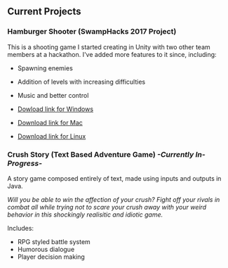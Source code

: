 ## Current Projects
 

### Hamburger Shooter (SwampHacks 2017 Project)

This is a shooting game I started creating in Unity with two other team members at a hackathon.
I've added more features to it since, including:

* Spawning enemies
* Addition of levels with increasing difficulties
* Music and better control

* [Dowload link for Windows](https://www.dropbox.com/s/tji0ds4q18n2jbd/For%20Windows.zip?dl=0)
* [Download link for Mac](https://www.dropbox.com/s/tk692a3w4d8c7ls/For%20Apple.zip?dl=0)
* [Download link for Linux](https://www.dropbox.com/s/ilu28g7inap787w/For%20Linux.zip?dl=0)


### Crush Story (Text Based Adventure Game) *-Currently In-Progress-*

A story game composed entirely of text, made using inputs and outputs in Java.

*Will you be able to win the affection of your crush? Fight off your rivals in combat 
all while trying not to scare your crush away with your weird behavior in this shockingly 
realisitic and idiotic game.*

Includes:

* RPG styled battle system
* Humorous dialogue
* Player decision making


